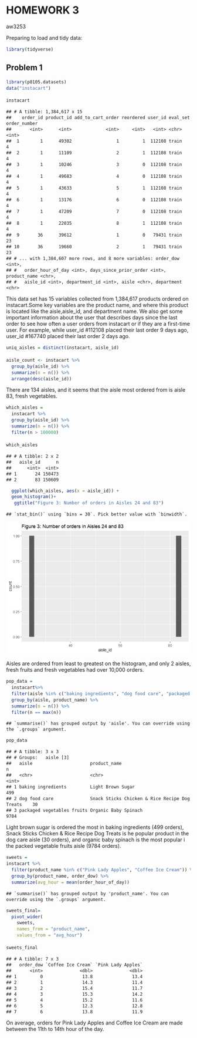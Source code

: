 HOMEWORK 3
================
aw3253

Preparing to load and tidy data:

``` r
library(tidyverse)
```

## Problem 1

``` r
library(p8105.datasets)
data("instacart")

instacart
```

    ## # A tibble: 1,384,617 x 15
    ##    order_id product_id add_to_cart_order reordered user_id eval_set order_number
    ##       <int>      <int>             <int>     <int>   <int> <chr>           <int>
    ##  1        1      49302                 1         1  112108 train               4
    ##  2        1      11109                 2         1  112108 train               4
    ##  3        1      10246                 3         0  112108 train               4
    ##  4        1      49683                 4         0  112108 train               4
    ##  5        1      43633                 5         1  112108 train               4
    ##  6        1      13176                 6         0  112108 train               4
    ##  7        1      47209                 7         0  112108 train               4
    ##  8        1      22035                 8         1  112108 train               4
    ##  9       36      39612                 1         0   79431 train              23
    ## 10       36      19660                 2         1   79431 train              23
    ## # ... with 1,384,607 more rows, and 8 more variables: order_dow <int>,
    ## #   order_hour_of_day <int>, days_since_prior_order <int>, product_name <chr>,
    ## #   aisle_id <int>, department_id <int>, aisle <chr>, department <chr>

This data set has 15 variables collected from 1,384,617 products ordered
on instacart.Some key variables are the product name, and where this
product is located like the aisle,aisle\_id, and department name. We
also get some important information about the user that describes days
since the last order to see how often a user orders from instacart or if
they are a first-time user. For example, while user\_id \#112108 placed
their last order 9 days ago, user\_id \#167740 placed their last order 2
days ago.

``` r
uniq_aisles = distinct(instacart, aisle_id)

aisle_count <- instacart %>%
  group_by(aisle_id) %>%
  summarize(n = n()) %>%
  arrange(desc(aisle_id))
```

There are 134 aisles, and it seems that the aisle most ordered from is
aisle 83, fresh vegetables.

``` r
which_aisles = 
  instacart %>%
  group_by(aisle_id) %>%
  summarize(n = n()) %>%
  filter(n > 100000)

which_aisles
```

    ## # A tibble: 2 x 2
    ##   aisle_id      n
    ##      <int>  <int>
    ## 1       24 150473
    ## 2       83 150609

``` r
  ggplot(which_aisles, aes(x = aisle_id)) + 
  geom_histogram()+
   ggtitle("Figure 3: Number of orders in Aisles 24 and 83")
```

    ## `stat_bin()` using `bins = 30`. Pick better value with `binwidth`.

![](p8105_hw3_aw3253_files/figure-gfm/aisle%20plot-1.png)<!-- -->

Aisles are ordered from least to greatest on the histogram, and only 2
aisles, fresh fruits and fresh vegetables had over 10,000 orders.

``` r
pop_data =
  instacart%>% 
  filter(aisle %in% c("baking ingredients", "dog food care", "packaged vegetables fruits")) %>% 
  group_by(aisle, product_name) %>% 
  summarize(n = n()) %>% 
  filter(n == max(n))
```

    ## `summarise()` has grouped output by 'aisle'. You can override using the `.groups` argument.

``` r
pop_data
```

    ## # A tibble: 3 x 3
    ## # Groups:   aisle [3]
    ##   aisle                      product_name                                      n
    ##   <chr>                      <chr>                                         <int>
    ## 1 baking ingredients         Light Brown Sugar                               499
    ## 2 dog food care              Snack Sticks Chicken & Rice Recipe Dog Treats    30
    ## 3 packaged vegetables fruits Organic Baby Spinach                           9784

Light brown sugar is ordered the most in baking ingredients (499
orders), Snack Sticks Chicken & Rice Recipe Dog Treats is he popular
product in the dog care aisle (30 orders), and organic baby spinach is
the most popular i the packed vegetable fruits aisle (9784 orders).

``` r
sweets = 
instacart %>% 
  filter(product_name %in% c("Pink Lady Apples", "Coffee Ice Cream")) %>% 
  group_by(product_name, order_dow) %>% 
  summarize(avg_hour = mean(order_hour_of_day))
```

    ## `summarise()` has grouped output by 'product_name'. You can override using the `.groups` argument.

``` r
sweets_final=
  pivot_wider(
    sweets, 
    names_from = "product_name", 
    values_from = "avg_hour")

sweets_final
```

    ## # A tibble: 7 x 3
    ##   order_dow `Coffee Ice Cream` `Pink Lady Apples`
    ##       <int>              <dbl>              <dbl>
    ## 1         0               13.8               13.4
    ## 2         1               14.3               11.4
    ## 3         2               15.4               11.7
    ## 4         3               15.3               14.2
    ## 5         4               15.2               11.6
    ## 6         5               12.3               12.8
    ## 7         6               13.8               11.9

On average, orders for Pink Lady Apples and Coffee Ice Cream are made
between the 11th to 14th hour of the day.
